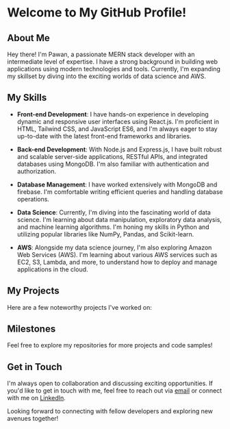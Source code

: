 # Welcome to My GitHub Profile!

## About Me

Hey there! I'm Pawan, a passionate MERN stack developer with an intermediate level of expertise. I have a strong background in building web applications using modern technologies and tools. Currently, I'm expanding my skillset by diving into the exciting worlds of data science and AWS.

## My Skills

- **Front-end Development**: I have hands-on experience in developing dynamic and responsive user interfaces using React.js. I'm proficient in HTML, Tailwind CSS, and JavaScript ES6, and I'm always eager to stay up-to-date with the latest front-end frameworks and libraries.

- **Back-end Development**: With Node.js and Express.js, I have built robust and scalable server-side applications, RESTful APIs, and integrated databases using MongoDB. I'm also familiar with authentication and authorization.

- **Database Management**: I have worked extensively with MongoDB and firebase. I'm comfortable writing efficient queries and handling database operations.

- **Data Science**: Currently, I'm diving into the fascinating world of data science. I'm learning about data manipulation, exploratory data analysis, and machine learning algorithms. I'm honing my skills in Python and utilizing popular libraries like NumPy, Pandas, and Scikit-learn.

- **AWS**: Alongside my data science journey, I'm also exploring Amazon Web Services (AWS). I'm learning about various AWS services such as EC2, S3, Lambda, and more, to understand how to deploy and manage applications in the cloud.

## My Projects

Here are a few noteworthy projects I've worked on:


## Milestones
<div data-iframe-width="150" data-iframe-height="270" data-share-badge-id="eb6640b1-4d62-472a-aba4-8ae3434fbf5d" data-share-badge-host="https://www.credly.com"></div><script type="text/javascript" async src="//cdn.credly.com/assets/utilities/embed.js"></script>

Feel free to explore my repositories for more projects and code samples!

## Get in Touch

I'm always open to collaboration and discussing exciting opportunities. If you'd like to get in touch with me, feel free to reach out via [email](mailto:bpawan2002@gmail.com) or connect with me on [LinkedIn](https://www.linkedin.com/in/pawankumar-b-482728184/).

Looking forward to connecting with fellow developers and exploring new avenues together!
